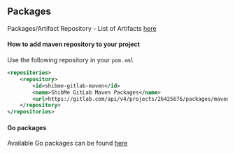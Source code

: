## Packages
Packages/Artifact Repository - List of Artifacts [here](https://gitlab.com/shibme/pkg/-/packages)

#### How to add maven repository to your project
Use the following repository in your `pom.xml`
```xml
<repositories>
    <repository>
        <id>shibme-gitlab-maven</id>
        <name>ShibMe GitLab Maven Packages</name>
        <url>https://gitlab.com/api/v4/projects/26425676/packages/maven</url>
    </repository>
</repositories>
```

#### Go packages
Available Go packages can be found [here](https://pkg.shib.me)
